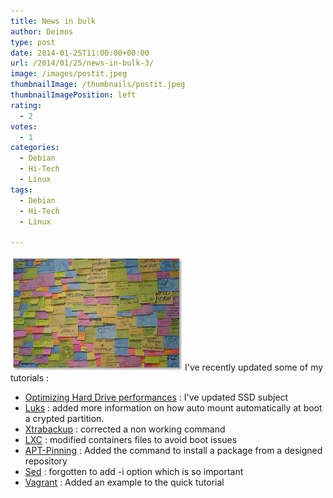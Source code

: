 ```yaml
---
title: News in bulk
author: Deimos
type: post
date: 2014-01-25T11:00:00+00:00
url: /2014/01/25/news-in-bulk-3/
image: /images/postit.jpeg
thumbnailImage: /thumbnails/postit.jpeg
thumbnailImagePosition: left
rating:
  - 2
votes:
  - 1
categories:
  - Debian
  - Hi-Tech
  - Linux
tags:
  - Debian
  - Hi-Tech
  - Linux

---
```

![postit](/images/postit.jpeg)
I've recently updated some of my tutorials :

  * [Optimizing Hard Drive performances](https://wiki.deimos.fr/Optimiser_les_performances_des_disques_dur_sur_Linux) : I've updated SSD subject
  * [Luks](https://wiki.deimos.fr/Luks_:_Chiffrer_ses_partitions) : added more information on how auto mount automatically at boot a crypted partition.
  * [Xtrabackup](https://wiki.deimos.fr/Xtrabackup_:_Optimiser_ses_backups_MySQL) : corrected a non working command
  * [LXC](https://wiki.deimos.fr/LXC_:_Install_and_configure_the_Linux_Containers) : modified containers files to avoid boot issues
  * [APT-Pinning](https://wiki.deimos.fr/APT_:_Ajouter_des_pr%C3%A9f%C3%A9rences_de_release_sur_certains_packages) : Added the command to install a package from a designed repository
  * [Sed](https://wiki.deimos.fr/Sed_%26_Awk_:_Quelques_exemples_de_ces_merveilles) : forgotten to add -i option which is so important
  * [Vagrant](https://wiki.deimos.fr/Vagrant_:_quickly_deploy_virtual_machines) : Added an example to the quick tutorial